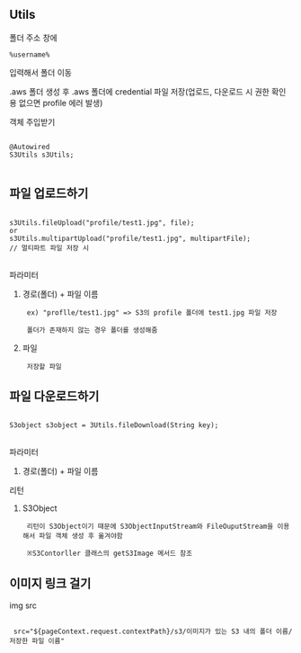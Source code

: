 ## Utils

폴더 주소 창에

<code>%username%</code>

입력해서 폴더 이동

.aws 폴더 생성 후 .aws 폴더에 credential 파일 저장(업로드, 다운로드 시 권한 확인용 없으면 profile 에러 발생)

객체 주입받기
<pre>
<code>
@Autowired
S3Utils s3Utils;
</code>
</pre>

## 파일 업로드하기

<pre>
<code>
s3Utils.fileUpload("profile/test1.jpg", file);
or
s3Utils.multipartUpload("profile/test1.jpg", multipartFile); 
// 멀티파트 파일 저장 시 
</code>
</pre>
파라미터
1. 경로(폴더) + 파일 이름


        ex) "proflle/test1.jpg" => S3의 profile 폴더에 test1.jpg 파일 저장

        폴더가 존재하지 않는 경우 폴더를 생성해줌

2. 파일

        저장할 파일

## 파일 다운로드하기

<pre>
<code>
S3object s3object = 3Utils.fileDownload(String key);
</code>
</pre>
파라미터
1. 경로(폴더) + 파일 이름

리턴

1. S3Object

        리턴이 S3Object이기 때문에 S3ObjectInputStream와 FileOuputStream을 이용해서 파일 객체 생성 후 옮겨야함

        ※S3Contorller 클래스의 getS3Image 메서드 참조

## 이미지 링크 걸기

img src

<pre>
<code>
 src="${pageContext.request.contextPath}/s3/이미지가 있는 S3 내의 폴더 이름/저장한 파일 이름"
</code>
</pre>
